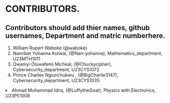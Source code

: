 # CONTRIBUTORS.
## Contributors should add thier names, github usernames, Department and matric numberhere.
<ol>
<li>William Rupert Waboke (@waboke)
<li>Nanribet Yohanna Kutwal, (@Nan-yohanna), Mathematics_department, U23MTH1011</li>
<li>Owaniyi Oluwafemi Micheal, (@Chuckycipher), Cybersecurity_department, U23CYS1072</li>
<li>Prince Charles Ngozichukwu , (@BigCharlie3147), Cybersecurity_department, U23CYS1035</li>
</ol>
<li>Ahmad Muhammad Idris, (@LuffytheGoat), Physics with Electronics, U23PE1008</li>
